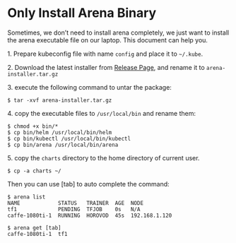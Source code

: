 # Only Install Arena Binary

Sometimes, we don’t need to install arena completely, we just want to install the arena executable file on our laptop. This document can help you.

1\. Prepare kubeconfig file with name `config` and place it  to `~/.kube`.

2\. Download the latest installer from [Release Page](https://github.com/kubeflow/arena/releases), and rename it to `arena-installer.tar.gz`

3\. execute the following command to untar the package:

```
$ tar -xvf arena-installer.tar.gz
```

4\. copy the executable files to `/usr/local/bin` and rename them:

```
$ chmod +x bin/*
$ cp bin/helm /usr/local/bin/helm
$ cp bin/kubectl /usr/local/bin/kubectl
$ cp bin/arena /usr/local/bin/arena
```

5\. copy the `charts` directory to the home directory of current user.

```
$ cp -a charts ~/
```

Then you can use [tab] to auto complete the command:

```
$ arena list
NAME            STATUS   TRAINER  AGE  NODE
tf1             PENDING  TFJOB    0s   N/A
caffe-1080ti-1  RUNNING  HOROVOD  45s  192.168.1.120

$ arena get [tab]
caffe-1080ti-1  tf1
```
